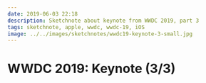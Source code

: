 ```yaml
---
date: 2019-06-03 22:18
description: Sketchnote about keynote from WWDC 2019, part 3
tags: sketchnote, apple, wwdc, wwdc-19, iOS
image: ../../images/sketchnotes/wwdc19-keynote-3-small.jpg
---
```


# WWDC 2019: Keynote (3/3)
